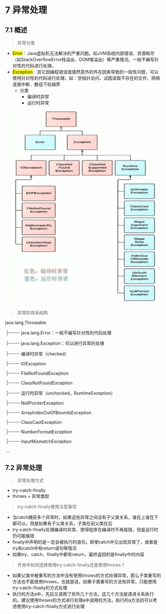 # 7 异常处理

## 7.1 概述

> 异常分类

- <front style="background: yellow">Error</front>：Java虚拟机无法解决的严重问题。如JVM系统内部错误、资源耗尽（如StackOverflowError栈溢出、OOM堆溢出）等严重情况。一般不编写针对性的代码进行处理。
- <front style="background: yellow">Exception</front>：其它因编程错误或偶然意外的外在因素导致的一般性问题，可以使用针对性的代码进行处理，如：空指针访问、试图读取不存在的文件、网络连接中断、数组下标越界
  - 分类
    - 编译时异常
    - 运行时异常

![](./images/07_img.png)

> 异常的体系结构

java.lang.Throwable

​		|------ java.lang.Error：一般不编写针对性的代码处理

​		|------ java.lang.Exception：可以进行异常的处理

​				|------ 编译时异常（checked）

​							|------ IOException

​									|------ FileNotFoundException

​							|------ ClassNotFoundException

​				|------ 运行时异常（unchecked，RuntimeException）

​							|------ NullPointerException

​							|------ ArrayIndexOutOfBoundsException

​							|------ ClassCastException

​							|------ NumberFormatException

​							|------ InputMismatchException

​							...

## 7.2 异常处理

> 异常处理方式

- try-catch-finally
- throws + 异常类型

> try-catch-finally使用注意事项

- 当catch捕获多个异常时，如果这些异常之间没有子父类关系，谁在上谁在下都可以。但是如果有子父类关系，子类在前父类在后
- try-catch-finally处理编译时异常，使得程序在编译时不再报错，但是运行时仍可能报错
- finally中声明的是一定会被执行的语句。即使catch中又出现异常了，或者是try和catch中有return语句等情况
- 如果try、catch、finally中都有return，最终返回的是finally中的内容

> 开发中如何选择使用try-catch-finally还是使用throws？

- 如果父类中被重写的方法中没有使用throws的方式处理异常，那么子类重写的方法也不能使用throws，也就是说，如果子类重写的方法有异常，只能使用try-catch-finally的方式处理
- 执行的方法a中，先后又调用了另外几个方法，这几个方法是递进关系执行的。建议使用throws的方式进行处理a中调用的方法，执行的a方法则可以考虑使用try-catch-finally方式进行处理